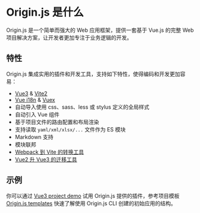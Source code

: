 # Origin.js 是什么

Origin.js 是一个简单而强大的 Web 应用框架，提供一套基于 Vue.js 的完整 Web 项目解决方案，让开发者更加专注于业务逻辑的开发。

## 特性

Origin.js 集成实用的插件和开发工具，支持如下特性，使得编码和开发更加容易：

- [Vue3](https://v3.cn.vuejs.org/) & [Vite2](https://cn.vitejs.dev/)
- [Vue i18n](https://kazupon.github.io/vue-i18n/zh/) & [Vuex](https://vuex.vuejs.org/zh/) 
- 自动导入使用 css、sass、less 或 stylus 定义的全局样式
- 自动引入 Vue 组件
- 基于项目文件的路由配置和布局渲染
- 支持读取 `yaml/xml/xlsx/...` 文件作为 ES 模块
- Markdown 支持
- 模块联邦
- [Webpack 到 Vite 的转换工具](https://github.com/originjs/webpack-to-vite)
- [Vue2 升 Vue3 的迁移工具](https://github.com/originjs/vue-codemod)

## 示例

你可以通过 [Vue3 project demo](https://github.com/originjs/origin.js/tree/main/examples/vue3) 试用 Origin.js 提供的插件，参考项目模板 [Origin.js templates](https://github.com/konpeki622/origin-demo) 快速了解使用 Origin.js CLI 创建的初始应用的结构。
